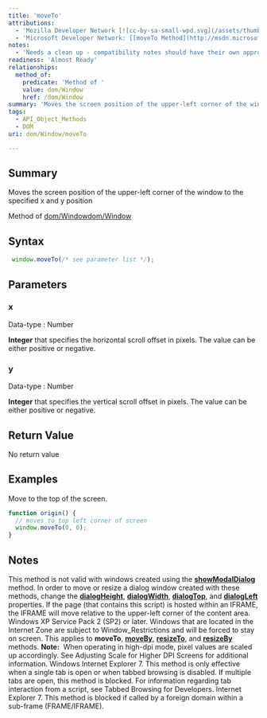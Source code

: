 ```yaml
---
title: 'moveTo'
attributions:
  - 'Mozilla Developer Network [![cc-by-sa-small-wpd.svg](/assets/thumb/8/8c/cc-by-sa-small-wpd.svg/120px-cc-by-sa-small-wpd.svg.png)](http://creativecommons.org/licenses/by-sa/3.0/us/): [[moveTo](https://developer.mozilla.org/en-US/docs/Web/API/Window.moveTo) Article]'
  - 'Microsoft Developer Network: [[moveTo Method](http://msdn.microsoft.com/en-us/library/ie/ms536626(v=vs.85).aspx) Article]'
notes:
  - 'Needs a clean up - compatibility notes should have their own appropriate section.'
readiness: 'Almost Ready'
relationships:
  method_of:
    predicate: 'Method of '
    value: dom/Window
    href: /dom/Window
summary: 'Moves the screen position of the upper-left corner of the window to the specified x and y position'
tags:
  - API_Object_Methods
  - DOM
uri: dom/Window/moveTo

---
```

## Summary

Moves the screen position of the upper-left corner of the window to the specified x and y position

Method of [dom/Window](/dom/Window)[dom/Window](/dom/Window)

## Syntax

``` js
 window.moveTo(/* see parameter list */);
```

## Parameters

### x

 Data-type
:   Number

**Integer** that specifies the horizontal scroll offset in pixels. The value can be either positive or negative.

### y

 Data-type
:   Number

**Integer** that specifies the vertical scroll offset in pixels. The value can be either positive or negative.

## Return Value

No return value

## Examples

Move to the top of the screen.

``` js
function origin() {
  // moves to top left corner of screen
  window.moveTo(0, 0);
}
```

## Notes

This method is not valid with windows created using the [**showModalDialog**](/dom/Window/showModalDialog) method. In order to move or resize a dialog window created with these methods, change the [**dialogHeight**](/dom/WindowModal/dialogHeight), [**dialogWidth**](/dom/WindowModal/dialogWidth), [**dialogTop**](/dom/WindowModal/dialogTop), and [**dialogLeft**](/dom/WindowModal/dialogLeft) properties. If the page (that contains this script) is hosted within an IFRAME, the IFRAME will move relative to the upper-left corner of the content area. Windows XP Service Pack 2 (SP2) or later. Windows that are located in the Internet Zone are subject to Window\_Restrictions and will be forced to stay on screen. This applies to **moveTo**, [**moveBy**](/dom/Window/moveBy), [**resizeTo**](/dom/Window/resizeTo), and [**resizeBy**](/dom/Window/resizeBy) methods. **Note:**  When operating in high-dpi mode, pixel values are scaled up accordingly. See Adjusting Scale for Higher DPI Screens for additional information. Windows Internet Explorer 7. This method is only effective when a single tab is open or when tabbed browsing is disabled. If multiple tabs are open, this method is blocked. For information regarding tab interaction from a script, see Tabbed Browsing for Developers. Internet Explorer 7. This method is blocked if called by a foreign domain within a sub-frame (FRAME/IFRAME).
